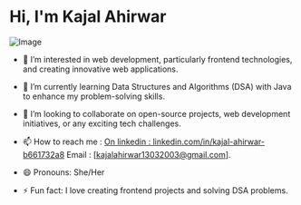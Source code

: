 <h1>Hi, I'm Kajal Ahirwar</h1>

<img src="https://github.com/user-attachments/assets/4a9c6b85-3da8-4d84-9528-d85368d1f3c7" alt="Image">

- 👀 I’m interested in web development, particularly frontend technologies, and creating innovative web applications.
  
- 🌱 I’m currently learning Data Structures and Algorithms (DSA) with Java to enhance my problem-solving skills.
  
- 💞️ I’m looking to collaborate on open-source projects, web development initiatives, or any exciting tech challenges.
  
- 📫 How to reach me : 
       <a href="linkedin.com/in/kajal-ahirwar-b661732a8">On linkedin : linkedin.com/in/kajal-ahirwar-b661732a8<i class="fa-brands fa-linkedin" color="blue"></i><a>
       Email : [kajalahirwar13032003@gmail.com].
  
- 😄 Pronouns: She/Her
  
- ⚡ Fun fact: I love creating frontend projects and solving DSA problems.

<!---
kjl98/kjl98 is a ✨ special ✨ repository because its `README.md` (this file) appears on your GitHub profile.
You can click the Preview link to take a look at your changes.
--->
